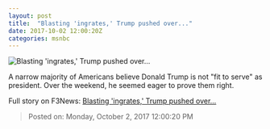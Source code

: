 ```yaml
---
layout: post
title:  "Blasting 'ingrates,' Trump pushed over..."
date: 2017-10-02 12:00:20Z
categories: msnbc
---
```


![Blasting 'ingrates,' Trump pushed over...](http://www.msnbc.com/sites/msnbc/files/styles/ratio--1_91-1--1200x630/public/trump_daca_deal_091417.jpg?itok=Kh2isdVk)

A narrow majority of Americans believe Donald Trump is not "fit to serve" as president. Over the weekend, he seemed eager to prove them right.


Full story on F3News: [Blasting 'ingrates,' Trump pushed over...](http://www.f3nws.com/n/dtQPBE)

> Posted on: Monday, October 2, 2017 12:00:20 PM
